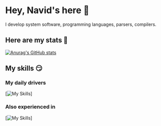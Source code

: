 # Hey, Navid's here 👋
I develop system software, programming languages, parsers, compilers.

## Here are my stats 🚀
[![Anurag's GitHub stats](https://github-readme-stats.vercel.app/api?username=knavels)](https://github.com/anuraghazra/github-readme-stats)

## My skills 😏
### My daily drivers
[![My Skills](https://skillicons.dev/icons?i=rust,ts)]

### Also experienced in
[![My Skills](https://skillicons.dev/icons?i=c,go,cs,python)]

